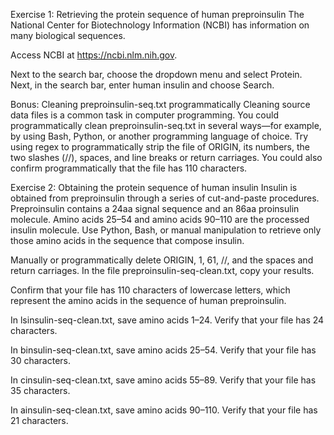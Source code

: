 Exercise 1: Retrieving the protein sequence of human preproinsulin
The National Center for Biotechnology Information (NCBI) has information on many biological sequences.

Access NCBI at https://ncbi.nlm.nih.gov.

Next to the search bar, choose the dropdown menu and select Protein. Next, in the search bar, enter human insulin and choose Search.

Bonus: Cleaning preproinsulin-seq.txt programmatically
Cleaning source data files is a common task in computer programming. You could programmatically clean preproinsulin-seq.txt in several ways—for example, by using Bash, Python, or another programming language of choice. Try using regex to programmatically strip the file of ORIGIN, its numbers, the two slashes (//), spaces, and line breaks or return carriages. You could also confirm programmatically that the file has 110 characters.

Exercise 2: Obtaining the protein sequence of human insulin
Insulin is obtained from preproinsulin through a series of cut-and-paste procedures. Preproinsulin contains a 24aa signal sequence and an 86aa proinsulin molecule. Amino acids 25–54 and amino acids 90–110 are the processed insulin molecule. Use Python, Bash, or manual manipulation to retrieve only those amino acids in the sequence that compose insulin.

Manually or programmatically delete ORIGIN, 1, 61, //, and the spaces and return carriages.
In the file preproinsulin-seq-clean.txt, copy your results.

Confirm that your file has 110 characters of lowercase letters, which represent the amino acids in the sequence of human preproinsulin.


In lsinsulin-seq-clean.txt, save amino acids 1–24. Verify that your file has 24 characters.


In binsulin-seq-clean.txt, save amino acids 25–54. Verify that your file has 30 characters.


In cinsulin-seq-clean.txt, save amino acids 55–89. Verify that your file has 35 characters.


In ainsulin-seq-clean.txt, save amino acids 90–110. Verify that your file has 21 characters.
